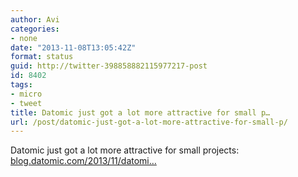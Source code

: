 ```yaml
---
author: Avi
categories:
- none
date: "2013-11-08T13:05:42Z"
format: status
guid: http://twitter-398858882115977217-post
id: 8402
tags:
- micro
- tweet
title: Datomic just got a lot more attractive for small p…
url: /post/datomic-just-got-a-lot-more-attractive-for-small-p/
---
```

Datomic just got a lot more attractive for small projects: [blog.datomic.com/2013/11/datomi…](http://blog.datomic.com/2013/11/datomic-pro-starter-edition.html)